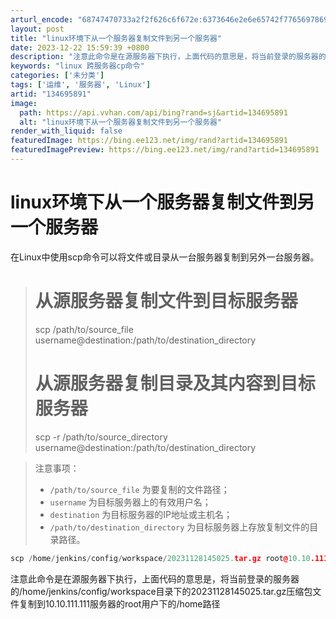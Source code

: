 ```yaml
---
arturl_encode: "68747470733a2f2f626c6f672e:6373646e2e6e65742f77656978696e5f34323238393237392f:61727469636c652f64657461696c732f313334363935383931"
layout: post
title: "linux环境下从一个服务器复制文件到另一个服务器"
date: 2023-12-22 15:59:39 +0800
description: "注意此命令是在源服务器下执行，上面代码的意思是，将当前登录的服务器的/home/jenkins/co"
keywords: "linux 跨服务器cp命令"
categories: ['未分类']
tags: ['运维', '服务器', 'Linux']
artid: "134695891"
image:
  path: https://api.vvhan.com/api/bing?rand=sj&artid=134695891
  alt: "linux环境下从一个服务器复制文件到另一个服务器"
render_with_liquid: false
featuredImage: https://bing.ee123.net/img/rand?artid=134695891
featuredImagePreview: https://bing.ee123.net/img/rand?artid=134695891
---
```


# linux环境下从一个服务器复制文件到另一个服务器

在Linux中使用scp命令可以将文件或目录从一台服务器复制到另外一台服务器。

> # 从源服务器复制文件到目标服务器
>   
> scp /path/to/source\_file username@destination:/path/to/destination\_directory
>
> # 从源服务器复制目录及其内容到目标服务器
>   
> scp -r /path/to/source\_directory username@destination:/path/to/destination\_directory

> 注意事项：
>
> * `/path/to/source_file`
>   为要复制的文件路径；
> * `username`
>   为目标服务器上的有效用户名；
> * `destination`
>   为目标服务器的IP地址或主机名；
> * `/path/to/destination_directory`
>   为目标服务器上存放复制文件的目录路径。

```cpp
scp /home/jenkins/config/workspace/20231128145025.tar.gz root@10.10.111.111:/home/
```

注意此命令是在源服务器下执行，上面代码的意思是，将当前登录的服务器的/home/jenkins/config/workspace目录下的20231128145025.tar.gz压缩包文件复制到10.10.111.111服务器的root用户下的/home路径
